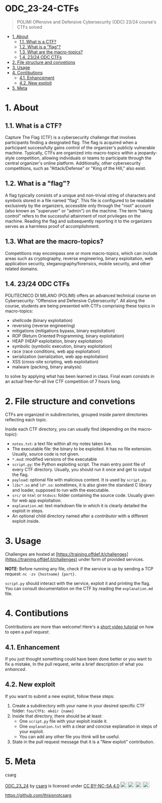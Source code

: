 # ODC_23-24-CTFs <!-- omit in toc -->

> POLIMI Offensive and Defensive Cybersecurity (ODC) 23/24 course's CTFs solved

- [1. About](#1-about)
  - [1.1. What is a CTF?](#11-what-is-a-ctf)
  - [1.2. What is a "flag"?](#12-what-is-a-flag)
  - [1.3. What are the macro-topics?](#13-what-are-the-macro-topics)
  - [1.4. 23/24 ODC CTFs](#14-2324-odc-ctfs)
- [2. File structure and convetions](#2-file-structure-and-convetions)
- [3. Usage](#3-usage)
- [4. Contibutions](#4-contibutions)
  - [4.1. Enhancement](#41-enhancement)
  - [4.2. New exploit](#42-new-exploit)
- [5. Meta](#5-meta)

# 1. About

## 1.1. What is a CTF?
Capture The Flag (CTF) is a cybersecurity challenge that involves participants finding a designated flag. The flag is acquired when a participant successfully gains control of the organizer's publicly vulnerable machine. Typically, CTFs are organized into macro-topics within a jeopardy-style competition, allowing individuals or teams to participate through the central organizer's online platform. Additionally, other cybersecurity competitions, such as "Attack/Defense" or "King of the Hill," also exist.

## 1.2. What is a "flag"?
A flag typically consists of a unique and non-trivial string of characters and symbols stored in a file named "flag". This file is configured to be readable exclusively by the organizers, accessible only through the "root" account (also known as "superuser" or "admin") on the machine. The term "taking control" refers to the successful attainment of root privileges on the machine. Reading the flag and subsequently reporting it to the organizers serves as a harmless proof of accomplishment.

## 1.3. What are the macro-topics?
Competitions may encompass one or more macro-topics, which can include areas such as cryptography, reverse engineering, binary exploitation, web application security, steganography/forensics, mobile security, and other related domains.

## 1.4. 23/24 ODC CTFs
POLITECNICO DI MILANO (POLIMI) offers an advanced technical course on Cybersecurity: "Offensive and Defensive Cybersecurity". 
All along the course, students are being presented with CTFs comprising these topics in macro-topics:
 - shellcode (binary exploitation)
 - reversing (reverse engineering)
 - mitigations (mitigations bypass, binary exploitation)
 - ROP (Return Oriented Programming, binary exploitation)
 - HEAP (HEAP exploitation, binary exploitation)
 - symbolic (symbolic execution, binary exploitation)
 - race (race conditions, web app exploitation)
 - serialization (serialization, web app exploitation)
 - XSS (cross-site scripting, web exploitation)
 - malware (packing, binary analysis)

to solve by applying what has been learned in class.
Final exam consists in an actual free-for-all live CTF competition of 7 hours long.

# 2. File structure and convetions
CTFs are organized in subdirectories, grouped inside parent directories reflecting each topic. 

Inside each CTF directory, you can usually find (depending on the macro-topic):
 - `notes.txt`: a text file within all my notes taken live.
 - The executable file: the binary to be exploited. It has no file extension. Usually, source code is not given.
 - `*.mod`: modified versions of the executable
 - `script.py`: the Python exploiting script. The main entry point file of every CTF directory. Usually, you should run it once and get  to output the flag.
 - `payload`: optional file with malicious content. It is used by `script.py`. 
 - `libc*.so` and `ld*.so`: sometimes, it is also given the standard C library and loader, supposed to run with the executable.
 - `src/` or `html` or `htdocs`: folder containing the source code. Usually given for web app exploitation.
 - `explanation.md`: text markdown file in which it is clearly detailed the exploit in steps.
 - An optional child directory named after a *contributor* with a different exploit inside.

# 3. Usage
Challenges are hosted at [https://training.offdef.it/challenges](https://training.offdef.it/challenges) under form of provided services.

**NOTE**: Before running any file, check if the service is up by sending a TCP request: `nc -zv {hostname} {port}`. 

`script.py` should interact with the service, exploit it and printing the flag. You can consult documentation on the CTF by reading the `explanation.md` file.

# 4. Contibutions
Contributions are more than welcome! Here's a [short video tutorial](https://www.youtube.com/watch?v=8lGpZkjnkt4) on how to open a *pull request*.

## 4.1. Enhancement
If you just thought something could have been done better or you want to fix a mistake, In the pull request, write a brief description of what you *enhanced*.

## 4.2. New exploit
If you want to submit a new exploit, follow these steps:
1. Create a subdirectory with your name in your desired specific CTF folder: `foo/CTF$: mkdir {name}`
2. Inside that directory, there should be at least:
   - One `script.py` file with your exploit inside it.
   - One `explanation.txt` with a clear and concise explanation in steps of your exploit.
   - You can add any other file you think will be useful.
3. State in the pull request message that it is a "New exploit" contribution.

# 5. Meta
csarg

<p xmlns:cc="http://creativecommons.org/ns#" xmlns:dct="http://purl.org/dc/terms/"><a property="dct:title" rel="cc:attributionURL" href="https://github.com/thisisnotcsarg/ODC_23-24-CTFs">ODC_23_24</a> by <a rel="cc:attributionURL dct:creator" property="cc:attributionName" href="https://github.com/thisisnotcsarg">csarg</a> is licensed under <a href="http://creativecommons.org/licenses/by-nc-sa/4.0/?ref=chooser-v1" target="_blank" rel="license noopener noreferrer" style="display:inline-block;">CC BY-NC-SA 4.0<img style="height:22px!important;margin-left:3px;vertical-align:text-bottom;" src="https://mirrors.creativecommons.org/presskit/icons/cc.svg?ref=chooser-v1"><img style="height:22px!important;margin-left:3px;vertical-align:text-bottom;" src="https://mirrors.creativecommons.org/presskit/icons/by.svg?ref=chooser-v1"><img style="height:22px!important;margin-left:3px;vertical-align:text-bottom;" src="https://mirrors.creativecommons.org/presskit/icons/nc.svg?ref=chooser-v1"><img style="height:22px!important;margin-left:3px;vertical-align:text-bottom;" src="https://mirrors.creativecommons.org/presskit/icons/sa.svg?ref=chooser-v1"></a></p>

https://github.com/thisisnotcsarg